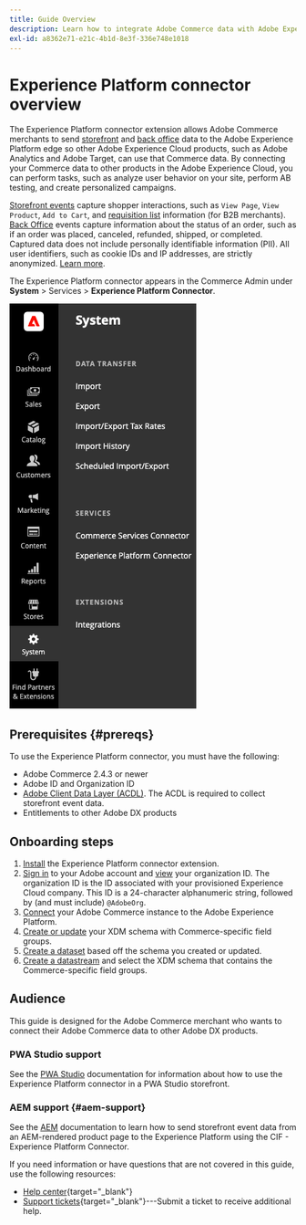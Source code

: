```yaml
---
title: Guide Overview
description: Learn how to integrate Adobe Commerce data with Adobe Experience Platform using the Experience Platform connector.
exl-id: a8362e71-e21c-4b1d-8e3f-336e748e1018
---
```

# Experience Platform connector overview

The Experience Platform connector extension allows Adobe Commerce merchants to send [storefront](events.md#storefront-events) and [back office](events.md#back-office-events) data to the Adobe Experience Platform edge so other Adobe Experience Cloud products, such as Adobe Analytics and Adobe Target, can use that Commerce data. By connecting your Commerce data to other products in the Adobe Experience Cloud, you can perform tasks, such as analyze user behavior on your site, perform AB testing, and create personalized campaigns.

[Storefront events](events.md#storefront-events) capture shopper interactions, such as `View Page`, `View Product`, `Add to Cart`, and [requisition list](events.md#b2b-events) information (for B2B merchants). [Back Office](events.md#back-office-events) events capture information about the status of an order, such as if an order was placed, canceled, refunded, shipped, or completed. Captured data does not include personally identifiable information (PII). All user identifiers, such as cookie IDs and IP addresses, are strictly anonymized. [Learn more](https://www.adobe.com/privacy/experience-cloud.html).

The Experience Platform connector appears in the Commerce Admin under **System** > Services > **Experience Platform Connector**. 

![Experience Platform connector extension Admin view](assets/epc-adminui.png)

## Prerequisites {#prereqs}

To use the Experience Platform connector, you must have the following:

- Adobe Commerce 2.4.3 or newer
- Adobe ID and Organization ID
- [Adobe Client Data Layer (ACDL)](https://experienceleague.adobe.com/docs/experience-platform/tags/extensions/client/client-data-layer/overview.html). The ACDL is required to collect storefront event data.
- Entitlements to other Adobe DX products

## Onboarding steps

1. [Install](install.md) the Experience Platform connector extension.
1. [Sign in](https://helpx.adobe.com/manage-account/using/access-adobe-id-account.html) to your Adobe account and [view](https://experienceleague.adobe.com/docs/core-services/interface/administration/organizations.html#concept_EA8AEE5B02CF46ACBDAD6A8508646255) your organization ID. The organization ID is the ID associated with your provisioned Experience Cloud company. This ID is a 24-character alphanumeric string, followed by (and must include) `@AdobeOrg`.
1. [Connect](connect-data.md) your Adobe Commerce instance to the Adobe Experience Platform.
1. [Create or update](update-xdm.md) your XDM schema with Commerce-specific field groups.
1. [Create a dataset](https://experienceleague.adobe.com/docs/platform-learn/implement-mobile-sdk/experience-cloud/platform.html#create-a-dataset) based off the schema you created or updated.
1. [Create a datastream](https://experienceleague.adobe.com/docs/experience-platform/edge/datastreams/overview.html) and select the XDM schema that contains the Commerce-specific field groups.

## Audience

This guide is designed for the Adobe Commerce merchant who wants to connect their Adobe Commerce data to other Adobe DX products.

### PWA Studio support

See the [PWA Studio](https://developer.adobe.com/commerce/pwa-studio/integrations/adobe-commerce/aep/) documentation for information about how to use the Experience Platform connector in a PWA Studio storefront.

### AEM support {#aem-support}

See the [AEM](https://experienceleague.adobe.com/docs/experience-manager-cloud-service/content/content-and-commerce/integrations/aep.html) documentation to learn how to send storefront event data from an AEM-rendered product page to the Experience Platform using the CIF - Experience Platform Connector.

If you need information or have questions that are not covered in this guide, use the following resources:

- [Help center](https://experienceleague.adobe.com/docs/commerce-knowledge-base/kb/overview.html){target="_blank"}
- [Support tickets](https://experienceleague.adobe.com/docs/commerce-knowledge-base/kb/help-center-guide/magento-help-center-user-guide.html#submit-ticket){target="_blank"}---Submit a ticket to receive additional help.

